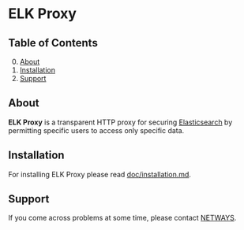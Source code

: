 # ELK Proxy

## Table of Contents

0. [About](#about)
1. [Installation](#installation)
2. [Support](#support)

## About

**ELK Proxy** is a transparent HTTP proxy for securing [Elasticsearch](https://www.elastic.co/) by permitting specific
users to access only specific data.

## Installation

For installing ELK Proxy please read [doc/installation.md](doc/01-installation.md).

## Support

If you come across problems at some time, please contact [NETWAYS](mailto:info@netways.de).

